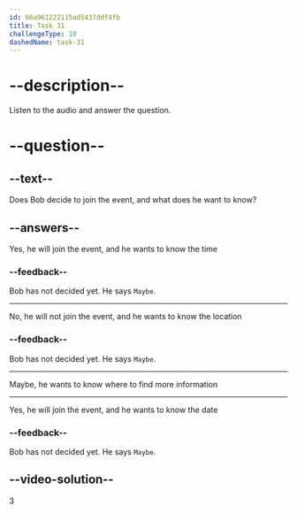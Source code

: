 ```yaml
---
id: 66a961222115ad5437ddf4fb
title: Task 31
challengeType: 19
dashedName: task-31
---
```


<!--
AUDIO REFERENCE:
Lisa: Typically around fifty. Why? Do you want to join?
Bob: Maybe. Where can I find more information?
-->

# --description--

Listen to the audio and answer the question.

# --question--

## --text--

Does Bob decide to join the event, and what does he want to know?

## --answers--

Yes, he will join the event, and he wants to know the time

### --feedback--

Bob has not decided yet. He says `Maybe`.

---

No, he will not join the event, and he wants to know the location

### --feedback--

Bob has not decided yet. He says `Maybe`.

---

Maybe, he wants to know where to find more information

---

Yes, he will join the event, and he wants to know the date

### --feedback--

Bob has not decided yet. He says `Maybe`.

## --video-solution--

3

